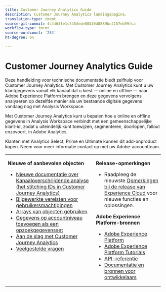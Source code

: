 ```yaml
---
title: Customer Journey Analytics Guide
description: Customer Journey Analytics landingspagina.
translation-type: tm+mt
source-git-commit: 4c4463fe1c7454ede80330d8889bc4157eb99fca
workflow-type: tm+mt
source-wordcount: '284'
ht-degree: 6%

---
```



# Customer Journey Analytics Guide

Deze handleiding voor technische documentatie biedt zelfhulp voor Customer Journey Analytics. Met Customer Journey Analytics kunt u uw klantgegevens vanuit elk kanaal dat u kiest — online en offline — naar Adobe Experience Platform brengen en deze gegevens vervolgens analyseren op dezelfde manier als uw bestaande digitale gegevens vandaag nog met Analysis Workspace.

Met Customer Journey Analytics kunt u bepalen hoe u online en offline gegevens in Analysis Workspace verbindt met een gemeenschappelijke klant-id, zodat u uiteindelijk kunt toewijzen, segmenteren, doorlopen, fallout enzovoort. in Adobe Analytics.

Klanten met Analytics Select, Prime en Ultimate kunnen dit add-onproduct kopen. Neem voor meer informatie contact op met uw Adobe-accountteam.

<table frame="none"> 
 <tbody> 
  <tr> 
   <td colname="col1" colsep="0" rowsep="0" valign="top"> <p class="head"> <b>Nieuwe of aanbevolen objecten</b> </p> <p> 
     <ul>
      <li><a href="https://experienceleague.adobe.com/docs/analytics-platform/using/cja-connections/cca/overview.html?lang=en#cja-connections"> Nieuwe documentatie over Kanaaloverschrijdende analyse (het stitching IDs in Customer Journey Analytics)  </a> </li>
      <li><a href="https://experienceleague.adobe.com/docs/analytics-platform/using/cja-overview/cja-overview.html?lang=en#admin-access-permissions"> Bijgewerkte vereisten voor gebruikersmachtigingen  </a> </li>
      <li><a href="https://experienceleague.adobe.com/docs/analytics-platform/using/cja-usecases/object-arrays.html?lang=en#cja-usecases"> Arrays van objecten gebruiken  </a> </li>
      <li><a href="https://docs.adobe.com/content/help/en/analytics-platform/using/cja-usecases/b2b.html"> Gegevens op accountniveau toevoegen als een opzoekgegevensset  </a> </li>
      <li><a href="https://docs.adobe.com/content/help/en/analytics-platform/using/cja-overview/cja-getting-started.html"> Aan de slag met Customer Journey Analytics  </a> </li> 
      <li><a href="https://docs.adobe.com/content/help/en/analytics-platform/using/cja-overview/cja-faq.html"> Veelgestelde vragen</a> </li> 
   <td colname="col2" valign="top"> <p class="head"><b>Release-opmerkingen</b> </p> 
    <ul> 
     <li>Raadpleeg de nieuwste <a href="https://docs.adobe.com/content/help/nl-NL/release-notes/experience-cloud/current.html" format="https" scope="external"> Opmerkingen bij de release van Experience Cloud</a> voor nieuwe functies en oplossingen. </li> 
    </ul> <p class="head"> <b>Adobe Experience Platform-bronnen</b> </p> 
    <ul> 
     <li><a href="https://www.adobe.com/experience-platform.html" format="http" scope="external"> Adobe Experience Platform</a> </li> 
     <li> <a href="https://www.adobe.io/apis/experienceplatform/home/tutorials.html" format="https" scope="external"> Adobe Experience Platform Tutorials</a> </li> 
     <li><a href="https://www.adobe.io/apis/experienceplatform/home/api-reference.html" format="https" scope="external"> API-referentie</a> </li> 
     <li><a href="https://www.adobe.com/experience-platform/documentation-and-developer-resources.html" format="https" scope="external"> Documentatie en bronnen voor ontwikkelaars</a> </li> 
    </ul> </td> 
  </tr> 
 </tbody> 
</table>